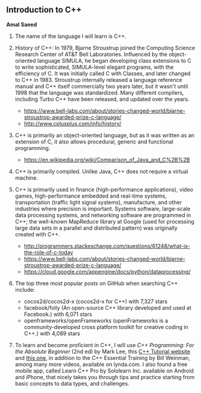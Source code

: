 
## Introduction to C++
**Amal Saeed**


1. The name of the language I will learn is C++.

2. History of C++: In 1979, Bjarne Stroustrup joined the Computing Science Research Center of AT&T Bell Laboratories. Influenced by the object-oriented language SIMULA, he began developing class extensions to C to write sophisticated, SIMULA-level elegant programs, with the efficiency of C. It was initially called C with Classes, and later changed to C++ in 1983. Stroustrup internally released a language reference manual and C++ itself commercially two years later, but it wasn't until 1998 that the language was standardized. Many different compilers, including Turbo C++ have been released, and updated over the years.    
      - https://www.bell-labs.com/about/stories-changed-world/bjarne-stroustrop-awarded-prize-c-language/
      - http://www.cplusplus.com/info/history/

3. C++ is primarily an object-oriented language, but as it was written as an extension of C, it also allows procedural, generic and functional programming. 
      - https://en.wikipedia.org/wiki/Comparison_of_Java_and_C%2B%2B

4. C++ is primarily compiled. Unlike Java, C++ does not require a virtual machine.

5. C++ is primarily used in finance (high-performance applications), video games, high-performance embedded and real-time systems, transportation (traffic light signal systems), manufacture, and other industries where precision is important. Systems software, large-scale data processing systems, and networking software are programmed in C++; the well-known MapReduce library at Google (used for processing large data sets in a parallel and distributed pattern) was originally created with C++.
      - http://programmers.stackexchange.com/questions/61248/what-is-the-role-of-c-today
      - https://www.bell-labs.com/about/stories-changed-world/bjarne-stroustrop-awarded-prize-c-language/
      - https://cloud.google.com/appengine/docs/python/dataprocessing/

6. The top three most popular posts on GitHub when searching C++ include: 
      - cocos2d/cocos2d-x (cocos2d-x for C++) with 7,327 stars
      - facebook/folly (An open-source C++ library developed and used at Facebook.) with 6,071 stars             
      - openframeworks/openFrameworks (openFrameworks is a community-developed cross platform toolkit for creative coding in             C++.) with 4,089 stars

7. To learn and become proficient in C++, I will use *C++ Programming: For the Absolute Beginner* (2nd ed) by Mark Lee, this [C++ Tutorial website](http://www.cprogramming.com/tutorial/lesson1.html) and [this one](http://www.learncpp.com), in addition to the C++ Essential Training by Bill Weinman, among many more videos, available on lynda.com. I also found a free mobile app, called Learn C++ Pro by Sololearn Inc. available on Android and iPhone, that nicely takes you through tips and practice starting from basic concepts to data types, and challenges.
